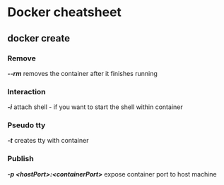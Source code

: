 # Docker cheatsheet

## docker create

### Remove

**_*--rm*_** removes the container after it finishes running

### Interaction

**_*-i*_** attach shell - if you want to start the shell within container

### Pseudo tty

**_*-t*_** creates tty with container

### Publish

**_*-p \<hostPort>:\<containerPort>*_** expose container port to host machine

